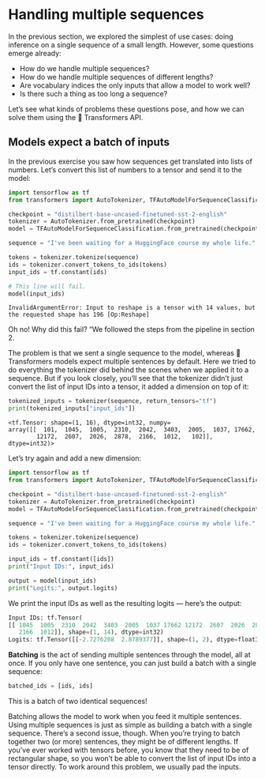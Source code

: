 # Handling multiple sequences
In the previous section, we explored the simplest of use cases: doing inference on a single sequence of a small length. However, some questions emerge already:

- How do we handle multiple sequences?
- How do we handle multiple sequences of different lengths?
- Are vocabulary indices the only inputs that allow a model to work well?
- Is there such a thing as too long a sequence?
  
Let’s see what kinds of problems these questions pose, and how we can solve them using the 🤗 Transformers API.


## Models expect a batch of inputs

In the previous exercise you saw how sequences get translated into lists of numbers. Let’s convert this list of numbers to a tensor and send it to the model:

```python
import tensorflow as tf
from transformers import AutoTokenizer, TFAutoModelForSequenceClassification

checkpoint = "distilbert-base-uncased-finetuned-sst-2-english"
tokenizer = AutoTokenizer.from_pretrained(checkpoint)
model = TFAutoModelForSequenceClassification.from_pretrained(checkpoint)

sequence = "I've been waiting for a HuggingFace course my whole life."

tokens = tokenizer.tokenize(sequence)
ids = tokenizer.convert_tokens_to_ids(tokens)
input_ids = tf.constant(ids)

# This line will fail.
model(input_ids)
```

```
InvalidArgumentError: Input to reshape is a tensor with 14 values, but the requested shape has 196 [Op:Reshape]
```

Oh no! Why did this fail? “We followed the steps from the pipeline in section 2.

The problem is that we sent a single sequence to the model, whereas 🤗 Transformers models expect multiple sentences by default. 
Here we tried to do everything the tokenizer did behind the scenes when we applied it to a sequence. 
But if you look closely, you’ll see that the tokenizer didn’t just convert the list of input IDs into a tensor, it added a dimension on top of it:

```python
tokenized_inputs = tokenizer(sequence, return_tensors="tf")
print(tokenized_inputs["input_ids"])
```

```
<tf.Tensor: shape=(1, 16), dtype=int32, numpy=
array([[  101,  1045,  1005,  2310,  2042,  3403,  2005,  1037, 17662,
        12172,  2607,  2026,  2878,  2166,  1012,   102]], dtype=int32)>
```

Let’s try again and add a new dimension:

```python
import tensorflow as tf
from transformers import AutoTokenizer, TFAutoModelForSequenceClassification

checkpoint = "distilbert-base-uncased-finetuned-sst-2-english"
tokenizer = AutoTokenizer.from_pretrained(checkpoint)
model = TFAutoModelForSequenceClassification.from_pretrained(checkpoint)

sequence = "I've been waiting for a HuggingFace course my whole life."

tokens = tokenizer.tokenize(sequence)
ids = tokenizer.convert_tokens_to_ids(tokens)

input_ids = tf.constant([ids])
print("Input IDs:", input_ids)

output = model(input_ids)
print("Logits:", output.logits)
```
We print the input IDs as well as the resulting logits — here’s the output:

```python
Input IDs: tf.Tensor(
[[ 1045  1005  2310  2042  3403  2005  1037 17662 12172  2607  2026  2878
   2166  1012]], shape=(1, 14), dtype=int32)
Logits: tf.Tensor([[-2.7276208  2.8789377]], shape=(1, 2), dtype=float32)
```

**Batching** is the act of sending multiple sentences through the model, all at once. If you only have one sentence, you can just build a batch with a single sequence:

```python
batched_ids = [ids, ids]
```
This is a batch of two identical sequences!


Batching allows the model to work when you feed it multiple sentences. Using multiple sequences is just as simple as building a batch with a single sequence. There’s a second issue, though. When you’re trying to batch together two (or more) sentences, they might be of different lengths. If you’ve ever worked with tensors before, you know that they need to be of rectangular shape, so you won’t be able to convert the list of input IDs into a tensor directly. To work around this problem, we usually pad the inputs.
